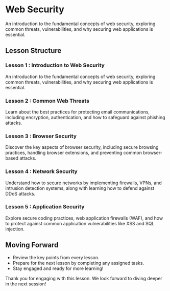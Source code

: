 
# Web Security 

An introduction to the fundamental concepts of web security, exploring common threats, vulnerabilities, and why securing web applications is essential.


## Lesson Structure

### Lesson 1 : Introduction to Web Security

An introduction to the fundamental concepts of web security, exploring common threats, vulnerabilities, and why securing web applications is essential.

### Lesson 2 : Common Web Threats

Learn about the best practices for protecting email communications, including encryption, authentication, and how to safeguard against phishing attacks.

### Lesson 3 : Browser Security
Discover the key aspects of browser security, including secure browsing practices, handling browser extensions, and preventing common browser-based attacks.

### Lesson 4 : Network Security
Understand how to secure networks by implementing firewalls, VPNs, and intrusion detection systems, along with learning how to defend against DDoS attacks.

### Lesson 5 : Application Security
Explore secure coding practices, web application firewalls (WAF), and how to protect against common application vulnerabilities like XSS and SQL injection.

## Moving Forward

-   Review the key points from every lesson.
-   Prepare for the next lesson by completing any assigned tasks.
-   Stay engaged and ready for more learning!

Thank you for engaging with this lesson. We look forward to diving deeper in the next session!
<!--stackedit_data:
eyJoaXN0b3J5IjpbLTExNTgyMjYzODksLTU0Nzc3ODg4OF19
-->
